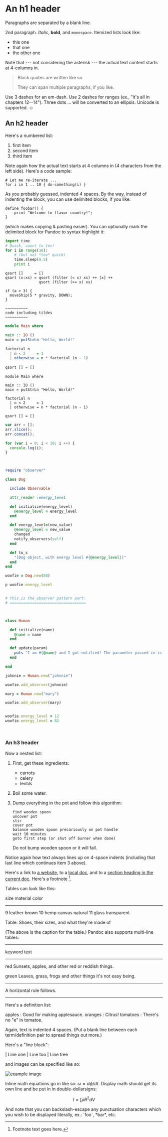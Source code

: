 An h1 header
============

Paragraphs are separated by a blank line.

2nd paragraph. *Italic*, **bold**, and `monospace`. Itemized lists
look like:

  * this one
  * that one
  * the other one

Note that --- not considering the asterisk --- the actual text
content starts at 4-columns in.

> Block quotes are
> written like so.
>
> They can span multiple paragraphs,
> if you like.

Use 3 dashes for an em-dash. Use 2 dashes for ranges (ex., "it's all
in chapters 12--14"). Three dots ... will be converted to an ellipsis.
Unicode is supported. ☺



An h2 header
------------

Here's a numbered list:

 1. first item
 2. second item
 3. third item

Note again how the actual text starts at 4 columns in (4 characters
from the left side). Here's a code sample:

    # Let me re-iterate ...
    for i in 1 .. 10 { do-something(i) }

As you probably guessed, indented 4 spaces. By the way, instead of
indenting the block, you can use delimited blocks, if you like:

~~~
define foobar() {
    print "Welcome to flavor country!";
}
~~~

(which makes copying & pasting easier). You can optionally mark the
delimited block for Pandoc to syntax highlight it:

~~~python
import time
# Quick, count to ten!
for i in range(10):
    # (but not *too* quick)
    time.sleep(0.5)
    print i
~~~

~~~~ {#mycode .haskell .numberLines startFrom="100"}
qsort []     = []
qsort (x:xs) = qsort (filter (< x) xs) ++ [x] ++
               qsort (filter (>= x) xs)
~~~~~~~~~~~~~~~~~~~~~~~~~~~~~~~~~~~~~~~~~~~~~~~~~


~~~~~~~
if (a > 3) {
  moveShip(5 * gravity, DOWN);
}
~~~~~~~

~~~~~~~~~~~~~~~~
~~~~~~~~~~
code including tildes
~~~~~~~~~~
~~~~~~~~~~~~~~~~

```haskell
module Main where

main :: IO ()
main = putStrLn "Hello, World!"

factorial n
  | n < 2     = 1
  | otherwise = n * factorial (n - 1)
  
qsort [] = []

```

``` {.haskell}
module Main where

main :: IO ()
main = putStrLn "Hello, World!"

factorial n
  | n < 2     = 1
  | otherwise = n * factorial (n - 1)
  
qsort [] = []
```

~~~javascript
var arr = [];
arr.slice();
arr.concat();

for (var i = 0; i < 10; i ++) {
  console.log(i);
}

~~~

~~~ruby


require "observer"

class Dog

  include Observable

  attr_reader :energy_level

  def initialize(energy_level)
    @energy_level = energy_level
  end

  def energy_level=(new_value)
    @energy_level = new_value
    changed
    notify_observers(self)
  end

  def to_s
    "[Dog object, with energy level #{@energy_level}]"
  end
end

woofie = Dog.new(88)

p woofie.energy_level


# this is the observer pattern part:
# ==================================



class Human

  def initialize(name)
    @name = name
  end

  def update(param)
    puts "I am #{@name} and I got notified! The parameter passed in is #{param}"
  end

end

johnnie = Human.new("johnnie")

woofie.add_observer(johnnie)

mary = Human.new("mary")

woofie.add_observer(mary)


woofie.energy_level = 12
woofie.energy_level = 82




~~~


### An h3 header ###

Now a nested list:

 1. First, get these ingredients:

      * carrots
      * celery
      * lentils

 2. Boil some water.

 3. Dump everything in the pot and follow
    this algorithm:

        find wooden spoon
        uncover pot
        stir
        cover pot
        balance wooden spoon precariously on pot handle
        wait 10 minutes
        goto first step (or shut off burner when done)

    Do not bump wooden spoon or it will fall.

Notice again how text always lines up on 4-space indents (including
that last line which continues item 3 above).

Here's a link to [a website](http://foo.bar), to a [local
doc](local-doc.html), and to a [section heading in the current
doc](#an-h2-header). Here's a footnote [^1].

[^1]: Footnote text goes here.

Tables can look like this:

size  material      color
----  ------------  ------------
9     leather       brown
10    hemp canvas   natural
11    glass         transparent

Table: Shoes, their sizes, and what they're made of

(The above is the caption for the table.) Pandoc also supports
multi-line tables:

--------  -----------------------
keyword   text
--------  -----------------------
red       Sunsets, apples, and
          other red or reddish
          things.

green     Leaves, grass, frogs
          and other things it's
          not easy being.
--------  -----------------------

A horizontal rule follows.

***

Here's a definition list:

apples
  : Good for making applesauce.
oranges
  : Citrus!
tomatoes
  : There's no "e" in tomatoe.

Again, text is indented 4 spaces. (Put a blank line between each
term/definition pair to spread things out more.)

Here's a "line block":

| Line one
|   Line too
| Line tree

and images can be specified like so:

![example image](example-image.jpg "An exemplary image")

Inline math equations go in like so: $\omega = d\phi / dt$. Display
math should get its own line and be put in in double-dollarsigns:

$$I = \int \rho R^{2} dV$$

And note that you can backslash-escape any punctuation characters
which you wish to be displayed literally, ex.: \`foo\`, \*bar\*, etc.


